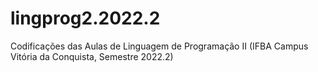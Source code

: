 # lingprog2.2022.2
Codificações das Aulas de Linguagem de Programação II (IFBA Campus Vitória da Conquista, Semestre 2022.2)
